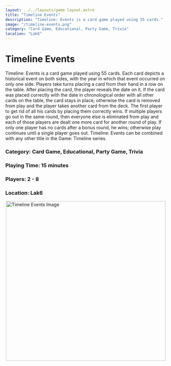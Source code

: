 ```yaml
---
layout: ../../layouts/game-layout.astro
title: "Timeline Events"
description: "Timeline: Events is a card game played using 55 cards."
image: "/timeline-events.png"
category: "Card Game, Educational, Party Game, Trivia"
location: "Lak6"
---
```

# Timeline Events

Timeline: Events is a card game played using 55 cards. Each card depicts a historical event on both sides, with the year in which that event occurred on only one side. Players take turns placing a card from their hand in a row on the table. After placing the card, the player reveals the date on it. If the card was placed correctly with the date in chronological order with all other cards on the table, the card stays in place; otherwise the card is removed from play and the player takes another card from the deck.  The first player to get rid of all his cards by placing them correctly wins. If multiple players go out in the same round, then everyone else is eliminated from play and each of those players are dealt one more card for another round of play. If only one player has no cards after a bonus round, he wins; otherwise play continues until a single player goes out.  Timeline: Events can be combined with any other title in the Game: Timeline series.  

### Category: Card Game, Educational, Party Game, Trivia

### Playing Time: 15 minutes

### Players: 2 - 8

### Location: Lak6

<img src="/timeline-events.png" alt="Timeline Events Image" width="500" style="display: block; margin: 0 auto">

